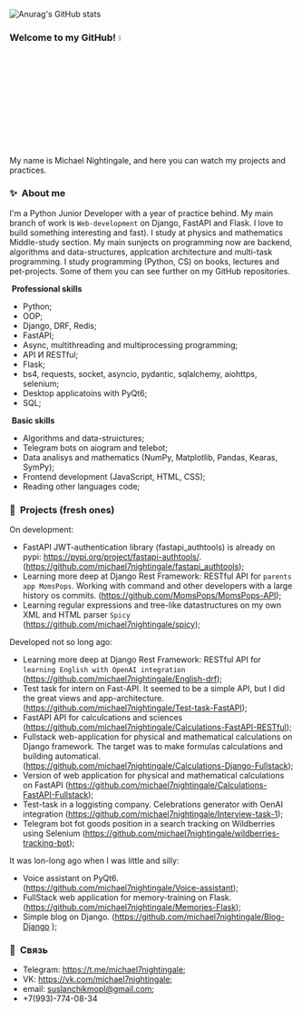 
![Anurag's GitHub stats](https://github-readme-stats.vercel.app/api?username=michael7nightingale&show_icons=true&theme=dark)

</div>

### Welcome to my GitHub! <a href="https://www.gautamkrishnar.com/"><img src="https://media.giphy.com/media/hvRJCLFzcasrR4ia7z/giphy.gif" width="5%"></a>

My name is Michael Nightingale, and here you can watch my projects and practices.


### ✨&nbsp; About me

I'm a Python Junior Developer with a year of practice behind. My main branch of work is `Web-development` on Django, FastAPI and Flask. I love to build something interesting and fast). I study at physics and mathematics Middle-study section. My main sunjects on programming now are backend, algorithms and data-structures, applcation architecture and multi-task programming. I study programming (Python, CS) on books, lectures and pet-projects. Some of them you can see further on my GitHub repositories.

&nbsp;**Professional skills**
 - Python;
 - OOP;
 - Django, DRF, Redis;
 - FastAPI;
 - Async, multithreading and multiprocessing programming; 
 - API И RESTful;
 - Flask;
 - bs4, requests, socket, asyncio, pydantic, sqlalchemy, aiohttps, selenium;
 - Desktop applicatoins with PyQt6;
 - SQL;

&nbsp;**Basic skills**
 - Algorithms and data-struictures;
 - Telegram bots on aiogram and telebot;
 - Data analisys and mathematics (NumPy, Matplotlib, Pandas, Kearas, SymPy);
 - Frontend development (JavaScript, HTML, CSS);
 - Reading other languages code;


### 📕 &nbsp;**Projects** (fresh ones)

On development:
- FastAPI JWT-authentication library (fastapi_authtools) is already on pypi: https://pypi.org/project/fastapi-authtools/. (https://github.com/michael7nightingale/fastapi_authtools);
- Learning more deep at Django Rest Framework: RESTful API for `parents app MomsPops`. Working with command and other developers with a large history os commits. (https://github.com/MomsPops/MomsPops-API);
- Learning regular expressions and tree-like datastructures on my own XML and HTML parser `Spicy` (https://github.com/michael7nightingale/spicy);

Developed not so long ago:
 - Learning more deep at Django Rest Framework: RESTful API for `learning English with OpenAI integration` (https://github.com/michael7nightingale/English-drf);
 - Test task for intern on Fast-API. It seemed to be a simple API, but I did the great views and app-architecture. (https://github.com/michael7nightingale/Test-task-FastAPI);
 - FastAPI API for calculcations and sciences (https://github.com/michael7nightingale/Calculations-FastAPI-RESTful); 
 - Fullstack web-application for physical and mathematical calculations on Django framework. The target was to make formulas calculations and building automatical. (https://github.com/michael7nightingale/Calculations-Django-Fullstack);
 - Version of web application for physical and mathematical calculations on FastAPI (https://github.com/michael7nightingale/Calculations-FastAPI-Fullstack);
 - Test-task in a loggisting company. Celebrations generator  with OenAI integration (https://github.com/michael7nightingale/Interview-task-1);
 - Telegram bot fot goods position in a search tracking on Wildberries using Selenium (https://github.com/michael7nightingale/wildberries-tracking-bot);

It was lon-long ago when I was little and silly:
 - Voice assistant on PyQt6. (https://github.com/michael7nightingale/Voice-assistant);
 -  FullStack web application for memory-training on Flask. (https://github.com/michael7nightingale/Memories-Flask);
 - Simple blog on Django. (https://github.com/michael7nightingale/Blog-Django );



### 🔗 &nbsp;**Связь**
- Telegram: https://t.me/michael7nightingale;
- VK: https://vk.com/michael7nightingale;
- email: suslanchikmopl@gmail.com;
- +7(993)-774-08-34

